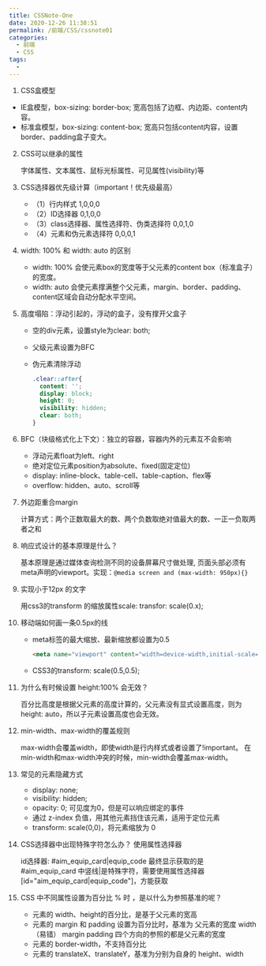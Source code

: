 ```yaml
---
title: CSSNote-One
date: 2020-12-26 11:38:51
permalink: /前端/CSS/cssnote01
categories:
  - 前端
  - CSS
tags:
  -
---
```

1. CSS盒模型

- IE盒模型，box-sizing: border-box; 宽高包括了边框、内边距、content内容。
- 标准盒模型，box-sizing: content-box; 宽高只包括content内容，设置border、padding盒子变大。

2. CSS可以继承的属性

   字体属性、文本属性、鼠标光标属性、可见属性(visibility)等
3. CSS选择器优先级计算（important！优先级最高）

   - （1）行内样式 1,0,0,0
   - （2）ID选择器 0,1,0,0
   - （3）class选择器、属性选择符、伪类选择符 0,0,1,0
   - （4）元素和伪元素选择符 0,0,0,1
4. width: 100% 和 width: auto 的区别

   - width: 100% 会使元素box的宽度等于父元素的content box（标准盒子）的宽度。
   - width: auto 会使元素撑满整个父元素，margin、border、padding、content区域会自动分配水平空间。
5. 高度塌陷：浮动引起的，浮动的盒子，没有撑开父盒子

   - 空的div元素，设置style为clear: both;
   - 父级元素设置为BFC
   - 伪元素清除浮动

     ```css
     .clear::after{ 
       content: ''; 
       display: block;
       height: 0;
       visibility: hidden;
       clear: both; 
     }
     ```
6. BFC（块级格式化上下文）：独立的容器，容器内外的元素互不会影响

   - 浮动元素float为left、right
   - 绝对定位元素position为absolute、fixed(固定定位)
   - display: inline-block、table-cell、table-caption、flex等
   - overflow: hidden、auto、scroll等
7. 外边距重合margin

   计算方式：两个正数取最大的数、两个负数取绝对值最大的数、一正一负取两者之和
8. 响应式设计的基本原理是什么？

   基本原理是通过媒体查询检测不同的设备屏幕尺寸做处理, 页面头部必须有meta声明的viewport。实现：``@media screen and (max-width: 950px){}``
9. 实现小于12px 的文字

   用css3的transform 的缩放属性scale: transfor: scale(0.x);
10. 移动端如何画一条0.5px的线

    - meta标签的最大缩放、最新缩放都设置为0.5
      ```html
      <meta name="viewport" content="width=device-width,initial-scale=0.5,minimum-scale=0.5,maximum-scale=0.5"/>
      ```
    - CSS3的transform: scale(0.5,0.5);
11. 为什么有时候设置 height:100% 会无效？

    百分比高度是根据父元素的高度计算的，父元素没有显式设置高度，则为height: auto，所以子元素设置高度也会无效。
12. min-width、max-width的覆盖规则

    max-width会覆盖width，即使width是行内样式或者设置了!important。
    在min-width和max-width冲突的时候，min-width会覆盖max-width。
13. 常见的元素隐藏方式

    - display: none;
    - visibility: hidden;
    - opacity: 0; 可见度为0，但是可以响应绑定的事件
    - 通过 z-index 负值，用其他元素挡住该元素，适用于定位元素
    - transform: scale(0,0)，将元素缩放为 0
14. CSS选择器中出现特殊字符怎么办？ 使用属性选择器

    id选择器: #aim_equip_card|equip_code  最终显示获取的是 #aim_equip_card
    中竖线|是特殊字符，需要使用属性选择器[id="aim_equip_card|equip_code"]，方能获取
15. CSS 中不同属性设置为百分比 % 时 ，是以什么为参照基准的呢？

    - 元素的 width、height的百分比，是基于父元素的宽高
    - 元素的 margin 和 padding 设置为百分比时，基准为 父元素的宽度 width（易错）
      margin padding 四个方向的参照的都是父元素的宽度
    - 元素的 border-width，不支持百分比
    - 元素的 translateX、translateY，基准为分别为自身的 height、width
